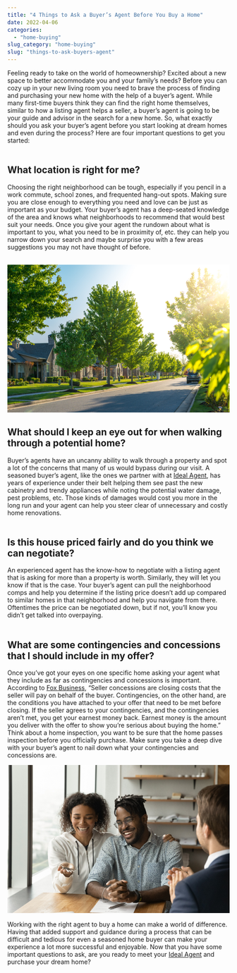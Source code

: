 ```yaml
---
title: "4 Things to Ask a Buyer’s Agent Before You Buy a Home"
date: 2022-04-06
categories: 
  - "home-buying"
slug_category: "home-buying"
slug: "things-to-ask-buyers-agent"
---
```


Feeling ready to take on the world of homeownership? Excited about a new space to better accommodate you and your family’s needs? Before you can cozy up in your new living room you need to brave the process of finding and purchasing your new home with the help of a buyer’s agent. While many first-time buyers think they can find the right home themselves, similar to how a listing agent helps a seller, a buyer’s agent is going to be your guide and advisor in the search for a new home. So, what exactly should you ask your buyer’s agent before you start looking at dream homes and even during the process? Here are four important questions to get you started:    
 

## What location is right for me?  

Choosing the right neighborhood can be tough, especially if you pencil in a work commute, school zones, and frequented hang-out spots. Making sure you are close enough to everything you need and love can be just as important as your budget. Your buyer’s agent has a deep-seated knowledge of the area and knows what neighborhoods to recommend that would best suit your needs. Once you give your agent the rundown about what is important to you, what you need to be in proximity of, etc. they can help you narrow down your search and maybe surprise you with a few areas suggestions you may not have thought of before.    
 

![](../images/posts/image-11.png)

## What should I keep an eye out for when walking through a potential home?  

Buyer’s agents have an uncanny ability to walk through a property and spot a lot of the concerns that many of us would bypass during our visit. A seasoned buyer’s agent, like the ones we partner with at [Ideal Agent](http://idealagent.com/), has years of experience under their belt helping them see past the new cabinetry and trendy appliances while noting the potential water damage, pest problems, etc. Those kinds of damages would cost you more in the long run and your agent can help you steer clear of unnecessary and costly home renovations.    
 

## Is this house priced fairly and do you think we can negotiate?  

An experienced agent has the know-how to negotiate with a listing agent that is asking for more than a property is worth. Similarly, they will let you know if that is the case. Your buyer’s agent can pull the neighborhood comps and help you determine if the listing price doesn’t add up compared to similar homes in that neighborhood and help you navigate from there. Oftentimes the price can be negotiated down, but if not, you’ll know you didn’t get talked into overpaying.    
 

## What are some contingencies and concessions that I should include in my offer?  

Once you’ve got your eyes on one specific home asking your agent what they include as far as contingencies and concessions is important. According to [Fox Business](https://www.foxbusiness.com/personal-finance/questions-to-ask-realtor-when-buying-first-home), “Seller concessions are closing costs that the seller will pay on behalf of the buyer. Contingencies, on the other hand, are the conditions you have attached to your offer that need to be met before closing. If the seller agrees to your contingencies, and the contingencies aren’t met, you get your earnest money back. Earnest money is the amount you deliver with the offer to show you’re serious about buying the home.” Think about a home inspection, you want to be sure that the home passes inspection before you officially purchase. Make sure you take a deep dive with your buyer’s agent to nail down what your contingencies and concessions are. 

![](../images/posts/image-10.png)

Working with the right agent to buy a home can make a world of difference. Having that added support and guidance during a process that can be difficult and tedious for even a seasoned home buyer can make your experience a lot more successful and enjoyable. Now that you have some important questions to ask, are you ready to meet your [Ideal Agent](http://idealagent.com/) and purchase your dream home?
